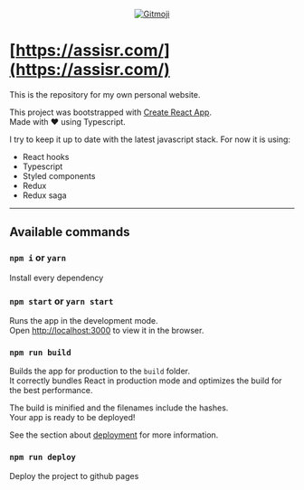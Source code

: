 <p align="center">
	<a href="https://gitmoji.carloscuesta.me">
		<img src="https://img.shields.io/badge/gitmoji-%20😜%20😍-FFDD67.svg?style=flat-square"
			 alt="Gitmoji">
	</a>
</p>

# [https://assisr.com/](https://assisr.com/)

This is the repository for my own personal website.

This project was bootstrapped with [Create React App](https://github.com/facebook/create-react-app).  
Made with ❤ using Typescript.

I try to keep it up to date with the latest javascript stack. For now it is using:

- React hooks
- Typescript
- Styled components
- Redux
- Redux saga

---

## Available commands

### `npm i` or `yarn`

Install every dependency

### `npm start` or `yarn start`

Runs the app in the development mode.<br>
Open [http://localhost:3000](http://localhost:3000) to view it in the browser.

### `npm run build`

Builds the app for production to the `build` folder.<br>
It correctly bundles React in production mode and optimizes the build for the best performance.

The build is minified and the filenames include the hashes.<br>
Your app is ready to be deployed!

See the section about [deployment](https://facebook.github.io/create-react-app/docs/deployment) for more information.

### `npm run deploy`

Deploy the project to github pages